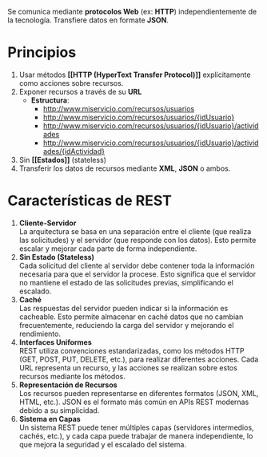 Se comunica mediante **protocolos Web** (ex: **HTTP**) independientemente de la tecnología. Transfiere datos en formate **JSON**.

# Principios
1. Usar métodos **[[HTTP (HyperText Transfer Protocol)]]** explícitamente como acciones sobre recursos.
2. Exponer recursos a través de su **URL**
	- **Estructura**:
		- http://www.miservicio.com/recursos/usuarios
		- http://www.miservicio.com/recursos/usuarios/{idUsuario}
		- http://www.miservicio.com/recursos/usuarios/{idUsuario}/actividades
		- http://www.miservicio.com/recursos/usuarios/{idUsuario}/actividades/{idActividad}
3. Sin **[[Estados]]** (stateless) 
4. Transferir los datos de recursos mediante **XML**, **JSON** o ambos.

# Características de REST
1. **Cliente-Servidor**  
   La arquitectura se basa en una separación entre el cliente (que realiza las solicitudes) y el servidor (que responde con los datos). Esto permite escalar y mejorar cada parte de forma independiente.
2. **Sin Estado (Stateless)**  
   Cada solicitud del cliente al servidor debe contener toda la información necesaria para que el servidor la procese. Esto significa que el servidor no mantiene el estado de las solicitudes previas, simplificando el escalado.
3. **Caché**  
   Las respuestas del servidor pueden indicar si la información es cacheable. Esto permite almacenar en caché datos que no cambian frecuentemente, reduciendo la carga del servidor y mejorando el rendimiento.
4. **Interfaces Uniformes**  
   REST utiliza convenciones estandarizadas, como los métodos HTTP (GET, POST, PUT, DELETE, etc.), para realizar diferentes acciones. Cada URL representa un recurso, y las acciones se realizan sobre estos recursos mediante los métodos.
5. **Representación de Recursos**  
   Los recursos pueden representarse en diferentes formatos (JSON, XML, HTML, etc.). JSON es el formato más común en APIs REST modernas debido a su simplicidad.
6. **Sistema en Capas**  
   Un sistema REST puede tener múltiples capas (servidores intermedios, cachés, etc.), y cada capa puede trabajar de manera independiente, lo que mejora la seguridad y el escalado del sistema.
